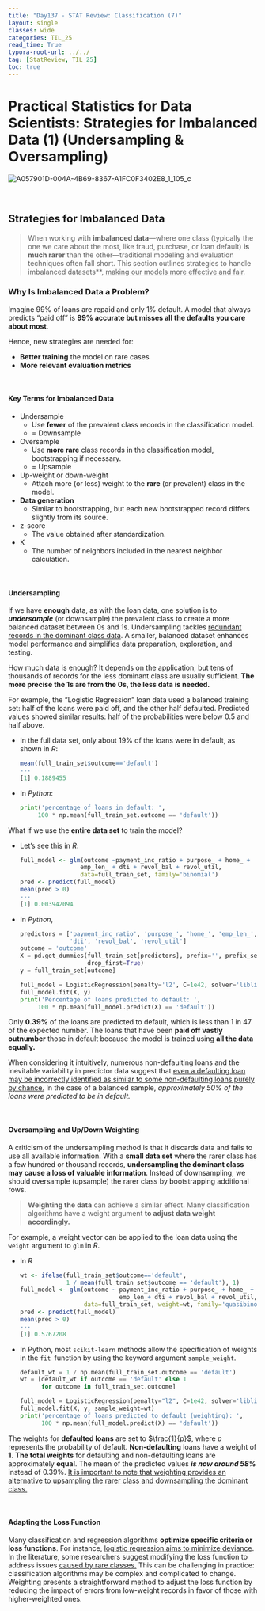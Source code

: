 ```yaml
---
title: "Day137 - STAT Review: Classification (7)"
layout: single
classes: wide
categories: TIL_25
read_time: True
typora-root-url: ../../
tag: [StatReview, TIL_25]
toc: true 
---
```


# Practical Statistics for Data Scientists: Strategies for Imbalanced Data (1) (Undersampling & Oversampling)

![A057901D-004A-4B69-8367-A1FC0F3402E8_1_105_c](../../images/2025-03-09-TIL25_Day137/A057901D-004A-4B69-8367-A1FC0F3402E8_1_105_c.jpeg)

<br>

## Strategies for Imbalanced Data

> When working with **imbalanced data**—where one class (typically the one we care about the most, like fraud, purchase, or loan default) **is much rarer** than the other—traditional modeling and evaluation techniques often fall short. This section outlines strategies to handle imbalanced datasets**, <u>making our models more effective and fair</u>.



### Why Is Imbalanced Data a Problem?

Imagine 99% of loans are repaid and only 1% default. A model that always predicts “paid off” is **99% accurate but misses all the defaults you care about most**.

Hence, new strategies are needed for:

- **Better training** the model on rare cases
- **More relevant evaluation metrics**

<br>

#### Key Terms for Imbalanced Data

- Undersample
  - Use **fewer** of the prevalent class records in the classification model. 
  - = Downsample
- Oversample
  - Use **more rare** class records in the classification model, bootstrapping if necessary.
  - = Upsample
- Up-weight or down-weight
  - Attach more (or less) weight to the **rare** (or prevalent) class in the model. 
- **Data generation**
  - Similar to bootstrapping, but each new bootstrapped record differs slightly from its source.
- z-score
  - The value obtained after standardization.
- K
  - The number of neighbors included in the nearest neighbor calculation.

<Br>

#### Undersampling

If we have **enough** data, as with the loan data, one solution is to ***undersample*** (or downsample) the prevalent class to create a more balanced dataset between 0s and 1s. Undersampling tackles <u>redundant records in the dominant class data</u>. A smaller, balanced dataset enhances model performance and simplifies data preparation, exploration, and testing. 

How much data is enough? It depends on the application, but tens of thousands of records for the less dominant class are usually sufficient. **The more precise the 1s are from the 0s, the less data is needed.**

For example, the “Logistic Regression” loan data used a balanced training set: half of the loans were paid off, and the other half defaulted. Predicted values showed similar results: half of the probabilities were below 0.5 and half above.

- In the full data set, only about 19% of the loans were in default, as shown in *R*:

  ```R
  mean(full_train_set$outcome=='default')
  ---
  [1] 0.1889455
  ```

- In *Python*:

  ```python
  print('percentage of loans in default: ',
       100 * np.mean(full_train_set.outcome == 'default'))
  ```



What if we use the **entire data set** to train the model? 

- Let’s see this in *R*:

  ```R
  full_model <- glm(outcome ~payment_inc_ratio + purpose_ + home_ +
                   emp_len_ + dti + revol_bal + revol_util,
                   data=full_train_set, family='binomial')
  pred <- predict(full_model)
  mean(pred > 0)
  ---
  [1] 0.003942094
  ```

- In *Python*,

  ```python
  predictors = ['payment_inc_ratio', 'purpose_', 'home_', 'emp_len_', 
                'dti', 'revol_bal', 'revol_util']
  outcome = 'outcome'
  X = pd.get_dummies(full_train_set[predictors], prefix='', prefix_sep='', 
                     drop_first=True)
  y = full_train_set[outcome]
  
  full_model = LogisticRegression(penalty='l2', C=1e42, solver='liblinear')
  full_model.fit(X, y)
  print('Percentage of loans predicted to default: ',
       100 * np.mean(full_model.predict(X) == 'default'))
  ```

Only **0.39%** of the loans are predicted to default, which is less than 1 in 47 of the expected number. The loans that have been **paid off vastly outnumber** those in default because the model is trained using **all the data equally.** 

When considering it intuitively, numerous non-defaulting loans and the inevitable variability in predictor data suggest that <u>even a defaulting loan may be incorrectly identified as similar to some non-defaulting loans purely by chance.</u> In the case of a balanced sample, *approximately 50% of the loans were predicted to be in default.*

<br>

#### Oversampling and Up/Down Weighting

A criticism of the undersampling method is that it discards data and fails to use all available information. With a **small data set** where the rarer class has a few hundred or thousand records, **undersampling the dominant class may cause a loss of valuable information**. Instead of downsampling, we should oversample (upsample) the rarer class by bootstrapping additional rows.

> **Weighting the data** can achieve a similar effect. Many classification algorithms have a weight argument **to adjust data weight accordingly.**

For example, a weight vector can be applied to the loan data using the `weight` argument to `glm` in *R*.

- In *R*

  ```R
  wt <- ifelse(full_train_set$outcome=='default',
               1 / mean(full_train_set$outcome == 'default'), 1)
  full_model <- glm(outcome ~ payment_inc_ratio + purpose_ + home_ +
                              emp_len_+ dti + revol_bal + revol_util,
                    data=full_train_set, weight=wt, family='quasibinomial')
  pred <- predict(full_model)
  mean(pred > 0)
  ---
  [1] 0.5767208
  ```

- In Python, most `scikit-learn` methods allow the specification of weights in the `fit `function by using the keyword argument `sample_weight`.

  ```python
  default_wt = 1 / np.mean(full_train_set.outcome == 'default')
  wt = [default_wt if outcome == 'default' else 1
        for outcome in full_train_set.outcome]
  
  full_model = LogisticRegression(penalty="l2", C=1e42, solver='liblinear')
  full_model.fit(X, y, sample_weight=wt)
  print('percentage of loans predicted to default (weighting): ',
        100 * np.mean(full_model.predict(X) == 'default'))
  ```

The weights for **defaulted loans** are set to $\frac{1}{p}$, where $p$ represents the probability of default. **Non-defaulting** loans have a weight of **1**. **The total weights** for defaulting and non-defaulting loans are approximately **equal**. The mean of the predicted values ***is now around 58%*** instead of 0.39%. <u>It is important to note that weighting provides an alternative to upsampling the rarer class and downsampling the dominant class.</u>

<br>

#### Adapting the Loss Function

Many classification and regression algorithms **optimize specific criteria or loss functions**. For instance, <u>logistic regression aims to minimize deviance</u>. In the literature, some researchers suggest modifying the loss function to address issues <u>caused by rare classes.</u> This can be challenging in practice: classification algorithms may be complex and complicated to change. Weighting presents a straightforward method to adjust the loss function by reducing the impact of errors from low-weight records in favor of those with higher-weighted ones.

<br><br>
